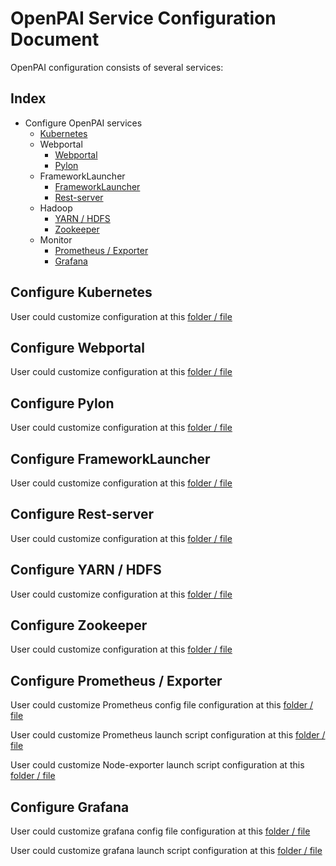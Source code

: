 # OpenPAI Service Configuration Document

OpenPAI configuration consists of several services:

## Index

- Configure OpenPAI services
    - [Kubernetes](#kubernetes)
    - Webportal
      - [Webportal](#webportal)
      - [Pylon](#pylon)
    - FrameworkLauncher
      - [FrameworkLauncher](#frameworklauncher)
      - [Rest-server](#restserver)
    - Hadoop
      - [YARN / HDFS](#hadoop)
      - [Zookeeper](#zookeeper)
    - Monitor
      - [Prometheus / Exporter](#prometheus) 
      - [Grafana](#grafana)

## Configure Kubernetes <a name="kubernetes"></a>

User could customize configuration at this [folder / file](../k8sPaiLibrary/template) 

## Configure Webportal <a name="webportal"></a>

User could customize configuration at this [folder / file](../../webportal/README.md#Configuration) 

## Configure Pylon <a name="pylon"></a>

User could customize configuration at this [folder / file](../../pylon/README.md#Configuration) 

## Configure FrameworkLauncher <a name="frameworklauncher"></a>

User could customize configuration at this [folder / file](../../frameworklauncher/doc/USERMANUAL.md#Configuration) 

## Configure Rest-server <a name="restserver"></a>

User could customize configuration at this [folder / file](../../rest-server/README.md#Configuration)

## Configure YARN / HDFS <a name="hadoop"></a>

User could customize configuration at this [folder / file](../../yarn/yarn.md#Configuration ) 

## Configure Zookeeper <a name="zookeeper"></a>

User could customize configuration at this [folder / file](../src/zookeeper/zoo.cfg) 

## Configure Prometheus / Exporter <a name="prometheus"></a>

User could customize Prometheus config file configuration at this [folder / file](../bootstrap/prometheus/prometheus-configmap.yaml.template) 

User could customize Prometheus launch script configuration at this [folder / file](../bootstrap/prometheus/prometheus-deployment.yaml.template) 

User could customize Node-exporter launch script configuration at this [folder / file](../bootstrap/prometheus/node-exporter-ds.yaml.template) 

## Configure Grafana <a name="grafana"></a>

User could customize grafana config file configuration at this [folder / file](../src/grafana/grafana_config.sh) 

User could customize grafana launch script configuration at this [folder / file](../src/grafana/start_server.sh) 



